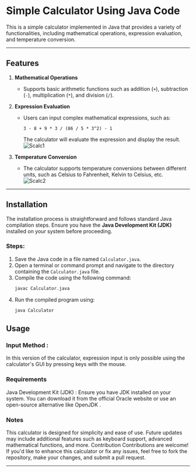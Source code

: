 # Simple Calculator Using Java Code

This is a simple calculator implemented in Java that provides a variety of functionalities, including mathematical operations, expression evaluation, and temperature conversion.

---

## Features

1. **Mathematical Operations**  
   - Supports basic arithmetic functions such as addition (`+`), subtraction (`-`), multiplication (`*`), and division (`/`).

2. **Expression Evaluation**  
   - Users can input complex mathematical expressions, such as:  
     ```
     3 - 8 + 9 * 3 / (86 / 5 * 3^2) - 1
     ```  
     The calculator will evaluate the expression and display the result.  
   ![Scalc1](https://github.com/user-attachments/assets/454468b3-b681-4d0c-adc9-9e01a32804aa)


3. **Temperature Conversion**  
   - The calculator supports temperature conversions between different units, such as Celsius to Fahrenheit, Kelvin to Celsius, etc.  
   ![Scalc2](https://github.com/user-attachments/assets/2b87b0d8-13bb-4b84-9ada-c50ce422c112)

---

## Installation

The installation process is straightforward and follows standard Java compilation steps. Ensure you have the **Java Development Kit (JDK)** installed on your system before proceeding.

### Steps:
1. Save the Java code in a file named `Calculator.java`.
2. Open a terminal or command prompt and navigate to the directory containing the `Calculator.java` file.
3. Compile the code using the following command:
   ```bash
   javac Calculator.java
4. Run the compiled program using:
   ```bash
   java Calculator

## Usage
### Input Method :
In this version of the calculator, expression input is only possible using the calculator's GUI by pressing keys with the mouse.
### Requirements
Java Development Kit (JDK) : Ensure you have JDK installed on your system. You can download it from the official Oracle website or use an open-source alternative like OpenJDK .


### Notes
This calculator is designed for simplicity and ease of use. Future updates may include additional features such as keyboard support, advanced mathematical functions, and more.
Contribution
Contributions are welcome! If you'd like to enhance this calculator or fix any issues, feel free to fork the repository, make your changes, and submit a pull request.


---
